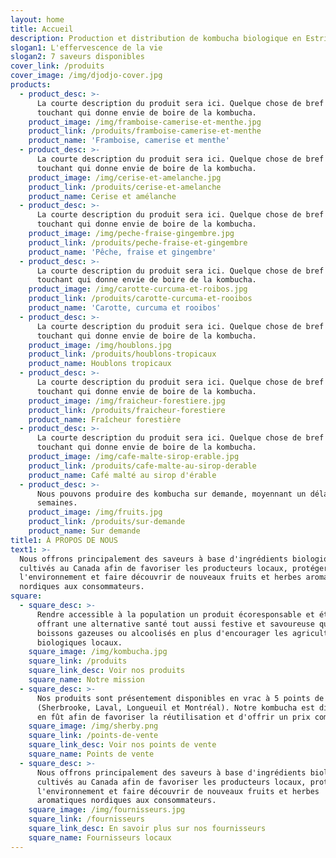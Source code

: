 ```yaml
---
layout: home
title: Accueil
description: Production et distribution de kombucha biologique en Estrie.
slogan1: L'effervescence de la vie
slogan2: 7 saveurs disponibles
cover_link: /produits
cover_image: /img/djodjo-cover.jpg
products:
  - product_desc: >-
      La courte description du produit sera ici. Quelque chose de bref et de
      touchant qui donne envie de boire de la kombucha.
    product_image: /img/framboise-camerise-et-menthe.jpg
    product_link: /produits/framboise-camerise-et-menthe
    product_name: 'Framboise, camerise et menthe'
  - product_desc: >-
      La courte description du produit sera ici. Quelque chose de bref et de
      touchant qui donne envie de boire de la kombucha.
    product_image: /img/cerise-et-amelanche.jpg
    product_link: /produits/cerise-et-amelanche
    product_name: Cerise et amélanche
  - product_desc: >-
      La courte description du produit sera ici. Quelque chose de bref et de
      touchant qui donne envie de boire de la kombucha.
    product_image: /img/peche-fraise-gingembre.jpg
    product_link: /produits/peche-fraise-et-gingembre
    product_name: 'Pêche, fraise et gingembre'
  - product_desc: >-
      La courte description du produit sera ici. Quelque chose de bref et de
      touchant qui donne envie de boire de la kombucha.
    product_image: /img/carotte-curcuma-et-roibos.jpg
    product_link: /produits/carotte-curcuma-et-rooibos
    product_name: 'Carotte, curcuma et rooibos'
  - product_desc: >-
      La courte description du produit sera ici. Quelque chose de bref et de
      touchant qui donne envie de boire de la kombucha.
    product_image: /img/houblons.jpg
    product_link: /produits/houblons-tropicaux
    product_name: Houblons tropicaux
  - product_desc: >-
      La courte description du produit sera ici. Quelque chose de bref et de
      touchant qui donne envie de boire de la kombucha.
    product_image: /img/fraicheur-forestiere.jpg
    product_link: /produits/fraicheur-forestiere
    product_name: Fraîcheur forestière
  - product_desc: >-
      La courte description du produit sera ici. Quelque chose de bref et de
      touchant qui donne envie de boire de la kombucha.
    product_image: /img/cafe-malte-sirop-erable.jpg
    product_link: /produits/cafe-malte-au-sirop-derable
    product_name: Café malté au sirop d'érable
  - product_desc: >-
      Nous pouvons produire des kombucha sur demande, moyennant un délai de 6
      semaines.
    product_image: /img/fruits.jpg
    product_link: /produits/sur-demande
    product_name: Sur demande
title1: À PROPOS DE NOUS
text1: >-
  Nous offrons principalement des saveurs à base d'ingrédients biologiques
  cultivés au Canada afin de favoriser les producteurs locaux, protéger
  l'environnement et faire découvrir de nouveaux fruits et herbes aromatiques
  nordiques aux consommateurs. 
square:
  - square_desc: >-
      Rendre accessible à la population un produit écoresponsable et éthique en
      offrant une alternative santé tout aussi festive et savoureuse que les
      boissons gazeuses ou alcoolisés en plus d'encourager les agriculteurs
      biologiques locaux.
    square_image: /img/kombucha.jpg
    square_link: /produits
    square_link_desc: Voir nos produits
    square_name: Notre mission
  - square_desc: >-
      Nos produits sont présentement disponibles en vrac à 5 points de ventes
      (Sherbrooke, Laval, Longueuil et Montréal). Notre kombucha est distributée
      en fût afin de favoriser la réutilisation et d'offrir un prix compétitif.
    square_image: /img/sherby.png
    square_link: /points-de-vente
    square_link_desc: Voir nos points de vente
    square_name: Points de vente
  - square_desc: >-
      Nous offrons principalement des saveurs à base d'ingrédients biologiques
      cultivés au Canada afin de favoriser les producteurs locaux, protéger
      l'environnement et faire découvrir de nouveaux fruits et herbes
      aromatiques nordiques aux consommateurs. 
    square_image: /img/fournisseurs.jpg
    square_link: /fournisseurs
    square_link_desc: En savoir plus sur nos fournisseurs
    square_name: Fournisseurs locaux
---
```


